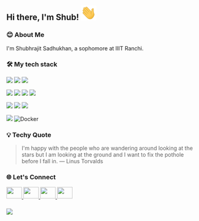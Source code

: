 ## Hi there, I'm Shub! <img src="https://raw.githubusercontent.com/ABSphreak/ABSphreak/master/gifs/Hi.gif" width="40">

### 😊 About Me

I'm Shubhrajit Sadhukhan, a sophomore at IIIT Ranchi.

### 🛠️ My tech stack

![](https://img.shields.io/badge/Python-3776AB?style=for-the-badge&logo=python&logoColor=white)
![](https://img.shields.io/badge/Java-ED8B00?style=for-the-badge&logo=openjdk&logoColor=white)
![](https://img.shields.io/badge/C%2B%2B-00599C?style=for-the-badge&logo=c%2B%2B&logoColor=white)

![](https://img.shields.io/badge/HTML5-E34F26?style=for-the-badge&logo=html5&logoColor=white)
![](https://img.shields.io/badge/Bootstrap-563D7C?style=for-the-badge&logo=bootstrap&logoColor=white)
![](https://img.shields.io/badge/JavaScript-323330?style=for-the-badge&logo=javascript&logoColor=F7DF1E)
![](https://img.shields.io/badge/React-20232A?style=for-the-badge&logo=react&logoColor=61DAFB)

![](https://img.shields.io/badge/Node.js-43853D?style=for-the-badge&logo=node.js&logoColor=white)
![](https://img.shields.io/badge/sqlite-%2307405e.svg?&style=for-the-badge&logo=sqlite&logoColor=white)
![](https://img.shields.io/badge/firebase-ffca28?style=for-the-badge&logo=firebase&logoColor=black)

![](https://img.shields.io/badge/GIT-E44C30?style=for-the-badge&logo=git&logoColor=white)
![Docker](https://img.shields.io/badge/docker-%230db7ed.svg?style=for-the-badge&logo=docker&logoColor=white)

### 💡 Techy Quote

> I'm happy with the people who are wandering around looking at the stars but I am looking at the ground and I want to fix the pothole before I fall in. ― Linus Torvalds

### 🌐 Let's Connect

<a href="https://www.linkedin.com/in/shubhrajit-sadhukhan">
<img src="https://raw.githubusercontent.com/rahuldkjain/github-profile-readme-generator/master/src/images/icons/Social/linked-in-alt.svg"  height="30" width="40"/>
</a>
<a href="https://stackoverflow.com/users/14313852/shub">
<img src="https://raw.githubusercontent.com/rahuldkjain/github-profile-readme-generator/master/src/images/icons/Social/stack-overflow.svg" height="30" width="40" />
</a>
<a href="https://leetcode.com/u/user1484iw/">
<img src="https://raw.githubusercontent.com/rahuldkjain/github-profile-readme-generator/master/src/images/icons/Social/leet-code.svg" height="30" width="40" />
</a>
<a href="https://www.instagram.com/shubjt/">
<img src="https://raw.githubusercontent.com/rahuldkjain/github-profile-readme-generator/master/src/images/icons/Social/instagram.svg"  height="30" width="40" />
</a>

###

![](https://github-readme-stats.vercel.app/api?username=sbrjt&show_icons=true&theme=radical&rank_icon=github&custom_title=My%20Stats)

<!--

####

<img src="https://raw.githubusercontent.com/devicons/devicon/master/icons/python/python-original.svg" width="40" height="40"/>
<img src="https://raw.githubusercontent.com/devicons/devicon/master/icons/cplusplus/cplusplus-original.svg" width="40" height="40"/>
<img  src="https://raw.githubusercontent.com/devicons/devicon/master/icons/java/java-original.svg" width="40" height="40"/>

####

<img src="https://raw.githubusercontent.com/devicons/devicon/master/icons/html5/html5-original-wordmark.svg" width="40" height="40"/>
<img src="https://raw.githubusercontent.com/devicons/devicon/master/icons/bootstrap/bootstrap-plain-wordmark.svg" width="40" height="40"/>
<img src="https://raw.githubusercontent.com/devicons/devicon/master/icons/javascript/javascript-original.svg" width="40" height="40"/>
<img  src="https://raw.githubusercontent.com/devicons/devicon/master/icons/react/react-original-wordmark.svg" width="40" height="40"/>

####

<img src="https://raw.githubusercontent.com/devicons/devicon/master/icons/nodejs/nodejs-original-wordmark.svg" width="40" height="40"/>
<img src="https://www.vectorlogo.zone/logos/sqlite/sqlite-icon.svg" width="40" height="40"/>
<img src="https://www.vectorlogo.zone/logos/firebase/firebase-icon.svg" width="40" height="40"/>

####

<img  src="https://www.vectorlogo.zone/logos/git-scm/git-scm-icon.svg" width="40" height="40"/>
<img src="https://raw.githubusercontent.com/devicons/devicon/master/icons/docker/docker-original-wordmark.svg" width="40" height="40"/>

<img src="https://komarev.com/ghpvc/?username=sbrjt&label=Profile%20views&color=0e75b6&style=flat" alt="sbrjt" />

-->
